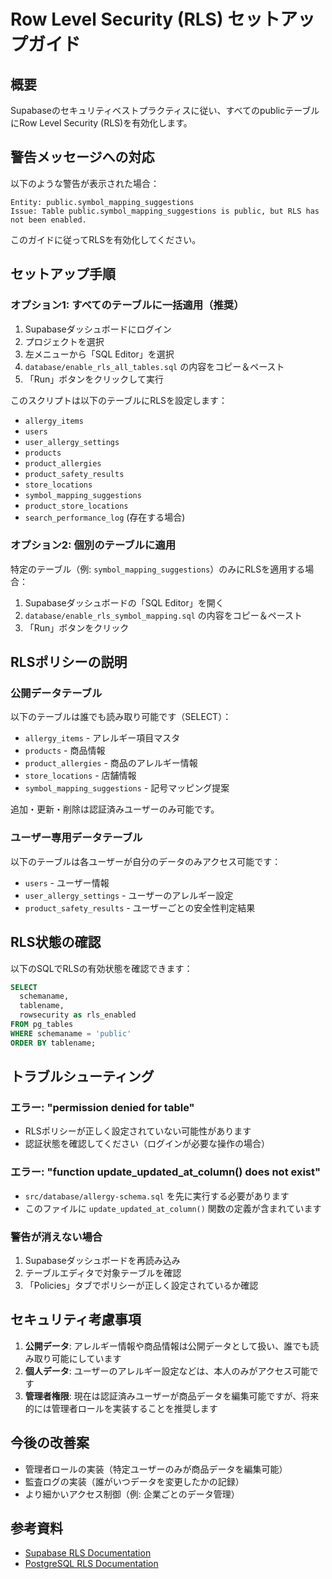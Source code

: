 # Row Level Security (RLS) セットアップガイド

## 概要
Supabaseのセキュリティベストプラクティスに従い、すべてのpublicテーブルにRow Level Security (RLS)を有効化します。

## 警告メッセージへの対応

以下のような警告が表示された場合：
```
Entity: public.symbol_mapping_suggestions
Issue: Table public.symbol_mapping_suggestions is public, but RLS has not been enabled.
```

このガイドに従ってRLSを有効化してください。

## セットアップ手順

### オプション1: すべてのテーブルに一括適用（推奨）

1. Supabaseダッシュボードにログイン
2. プロジェクトを選択
3. 左メニューから「SQL Editor」を選択
4. `database/enable_rls_all_tables.sql` の内容をコピー＆ペースト
5. 「Run」ボタンをクリックして実行

このスクリプトは以下のテーブルにRLSを設定します：
- `allergy_items`
- `users`
- `user_allergy_settings`
- `products`
- `product_allergies`
- `product_safety_results`
- `store_locations`
- `symbol_mapping_suggestions`
- `product_store_locations`
- `search_performance_log` (存在する場合)

### オプション2: 個別のテーブルに適用

特定のテーブル（例: `symbol_mapping_suggestions`）のみにRLSを適用する場合：

1. Supabaseダッシュボードの「SQL Editor」を開く
2. `database/enable_rls_symbol_mapping.sql` の内容をコピー＆ペースト
3. 「Run」ボタンをクリック

## RLSポリシーの説明

### 公開データテーブル
以下のテーブルは誰でも読み取り可能です（SELECT）：
- `allergy_items` - アレルギー項目マスタ
- `products` - 商品情報
- `product_allergies` - 商品のアレルギー情報
- `store_locations` - 店舗情報
- `symbol_mapping_suggestions` - 記号マッピング提案

追加・更新・削除は認証済みユーザーのみ可能です。

### ユーザー専用データテーブル
以下のテーブルは各ユーザーが自分のデータのみアクセス可能です：
- `users` - ユーザー情報
- `user_allergy_settings` - ユーザーのアレルギー設定
- `product_safety_results` - ユーザーごとの安全性判定結果

## RLS状態の確認

以下のSQLでRLSの有効状態を確認できます：

```sql
SELECT 
  schemaname,
  tablename,
  rowsecurity as rls_enabled
FROM pg_tables 
WHERE schemaname = 'public'
ORDER BY tablename;
```

## トラブルシューティング

### エラー: "permission denied for table"
- RLSポリシーが正しく設定されていない可能性があります
- 認証状態を確認してください（ログインが必要な操作の場合）

### エラー: "function update_updated_at_column() does not exist"
- `src/database/allergy-schema.sql` を先に実行する必要があります
- このファイルに `update_updated_at_column()` 関数の定義が含まれています

### 警告が消えない場合
1. Supabaseダッシュボードを再読み込み
2. テーブルエディタで対象テーブルを確認
3. 「Policies」タブでポリシーが正しく設定されているか確認

## セキュリティ考慮事項

1. **公開データ**: アレルギー情報や商品情報は公開データとして扱い、誰でも読み取り可能にしています
2. **個人データ**: ユーザーのアレルギー設定などは、本人のみがアクセス可能です
3. **管理者権限**: 現在は認証済みユーザーが商品データを編集可能ですが、将来的には管理者ロールを実装することを推奨します

## 今後の改善案

- 管理者ロールの実装（特定ユーザーのみが商品データを編集可能）
- 監査ログの実装（誰がいつデータを変更したかの記録）
- より細かいアクセス制御（例: 企業ごとのデータ管理）

## 参考資料

- [Supabase RLS Documentation](https://supabase.com/docs/guides/auth/row-level-security)
- [PostgreSQL RLS Documentation](https://www.postgresql.org/docs/current/ddl-rowsecurity.html)

